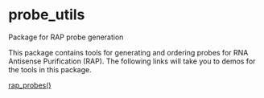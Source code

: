 # probe_utils
Package for RAP probe generation

This package contains tools for generating and ordering probes for RNA Antisense Purification (RAP). The following links will take you to demos for the tools in this package.

[rap_probes()](https://honsonbiosci.github.io/softwarepackages/rapprobesdemo.html)
